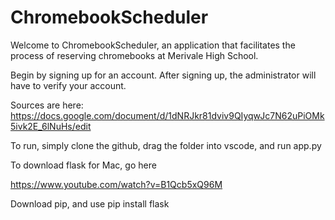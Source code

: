 # ChromebookScheduler
Welcome to ChromebookScheduler, an application that facilitates the process of reserving chromebooks at Merivale High School.

Begin by signing up for an account. After signing up, the administrator will have to verify your account.

Sources are here: https://docs.google.com/document/d/1dNRJkr81dviv9QIyqwJc7N62uPiOMk5ivk2E_6lNuHs/edit

To run, simply clone the github, drag the folder into vscode, and run app.py

To download flask for Mac, go here

https://www.youtube.com/watch?v=B1Qcb5xQ96M

Download pip, and use pip install flask
 